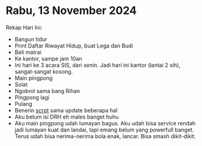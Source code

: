 # Rabu, 13 November 2024

Rekap Hari Ini:

- Bangun tidur
- Print Daftar Riwayat Hidup, buat Lega dan Budi
- Beli matrai
- Ke kantor, sampe jam 10an
- Ini hari ke 3 acara SIS, dari senin. Jadi hari ini kantor (lantai 2 sih), sangat-sangat kosong.
- Main pingpong
- Solat
- Ngobrol sama bang Rihan
- Pingpong lagi
- Pulang
- Benerin [scrpt](../Script/Create%20Diary%20Template.ps1) sama update beberapa hal
- Aku belum isi DRH eh males banget huhu
- Aku main pingpong udah lumayan bagus. Aku udah bisa service rendah jadi lumayan kuat dan landai, tapi emang belum yang powerfull banget. Terus udah bisa nerima-nerima bola enak, lancar. Bisa smash dikit-dikit.
